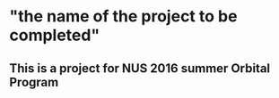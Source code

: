 "the name of the project to be completed"
========
This is a project for NUS 2016 summer Orbital Program
--------

<!----testing>

the idea of this project comes from [NotaBene](http://nb.mit.edu/)
 
